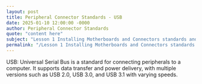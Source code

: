 ```yaml
---
layout: post
title: Peripheral Connector Standards - USB
date: 2025-01-10 12:00:00 -0000
author: Peripheral Connector Standards
quote: "content here"
subject: "Lesson 1 Installing Motherboards and Connectors standards and specifications"
permalink: "/Lesson 1 Installing Motherboards and Connectors standards and specifications/Peripheral Connector Standards/Peripheral Connector Standards - USB"
---
```


USB: Universal Serial Bus is a standard for connecting peripherals to a computer. It supports data transfer and power delivery, with multiple versions such as USB 2.0, USB 3.0, and USB 3.1 with varying speeds.
